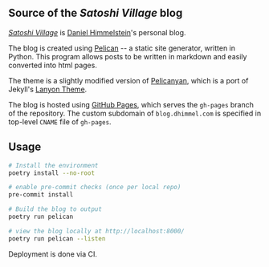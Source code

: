 ## Source of the *Satoshi Village* blog

[_Satoshi Village_](https://blog.dhimmel.com) is [Daniel Himmelstein](https://dhimmel.com)'s personal blog.

The blog is created using [Pelican](http://docs.getpelican.com/) -- a static site generator, written in Python.
This program allows posts to be written in markdown and easily converted into html pages.

The theme is a slightly modified version of [Pelicanyan](https://github.com/thomaswilley/pelicanyan),
which is a port of Jekyll's [Lanyon Theme](https://github.com/poole/lanyon/).

The blog is hosted using [GitHub Pages](https://pages.github.com/),
which serves the `gh-pages` branch of the repository.
The custom subdomain of `blog.dhimmel.com` is specified in top-level `CNAME` file of `gh-pages`.

## Usage

```sh
# Install the environment
poetry install --no-root

# enable pre-commit checks (once per local repo)
pre-commit install

# Build the blog to output
poetry run pelican

# view the blog locally at http://localhost:8000/
poetry run pelican --listen
```

Deployment is done via CI.
